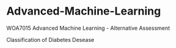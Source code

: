 # Advanced-Machine-Learning
WOA7015 Advanced Machine Learning - Alternative Assessment

Classification of Diabetes Desease

